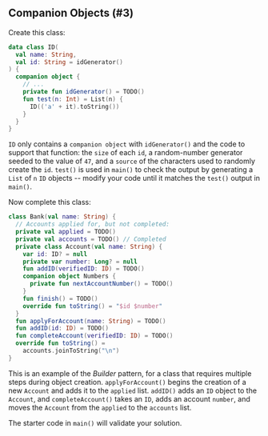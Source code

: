 ## Companion Objects (#3)

Create this class:

```kotlin
data class ID(
  val name: String,
  val id: String = idGenerator()
) {
  companion object {
    // ...
    private fun idGenerator() = TODO()
    fun test(n: Int) = List(n) {
      ID(('a' + it).toString())
    }
  }
}
```

`ID` only contains a `companion object` with `idGenerator()` and the code to
support that function: the `size` of each `id`, a random-number generator
seeded to the value of `47`, and a `source` of the characters used to randomly
create the `id`. `test()` is used in `main()` to check the output by generating
a `List` of `n` `ID` objects -- modify your code until it matches the `test()`
output in `main()`.

Now complete this class:

```kotlin
class Bank(val name: String) {
  // Accounts applied for, but not completed:
  private val applied = TODO()
  private val accounts = TODO() // Completed
  private class Account(val name: String) {
    var id: ID? = null
    private var number: Long? = null
    fun addID(verifiedID: ID) = TODO()
    companion object Numbers {
      private fun nextAccountNumber() = TODO()
    }
    fun finish() = TODO()
    override fun toString() = "$id $number"
  }
  fun applyForAccount(name: String) = TODO()
  fun addID(id: ID) = TODO()
  fun completeAccount(verifiedID: ID) = TODO()
  override fun toString() =
    accounts.joinToString("\n")
}
```

This is an example of the *Builder* pattern, for a class that requires multiple
steps during object creation. `applyForAccount()` begins the creation of a new
`Account` and adds it to the `applied` list. `addID()` adds an `ID` object to
the `Account`, and `completeAccount()` takes an `ID`, adds an account `number`,
and moves the `Account` from the `applied` to the `accounts` list.

The starter code in `main()` will validate your solution.